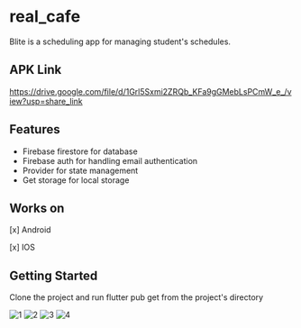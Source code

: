 # real_cafe

Blite is a scheduling app for managing student's schedules.

## APK Link
https://drive.google.com/file/d/1Grl5Sxmi2ZRQb_KFa9gGMebLsPCmW_e_/view?usp=share_link


## Features

- Firebase firestore for database
- Firebase auth for handling email authentication
- Provider for state management
- Get storage for local storage

## Works on

[x] Android

[x] IOS


## Getting Started

Clone the project and run flutter pub get from the project's directory

![1](https://user-images.githubusercontent.com/81261912/226650946-eecfa3c5-4ab6-439c-8a34-a6ce74747888.png)
![2](https://user-images.githubusercontent.com/81261912/226650974-4cd8f2a6-3498-4845-b9cd-d3a19ec71f0f.png)
![3](https://user-images.githubusercontent.com/81261912/226650989-67637039-2dd6-44bf-a18b-74aeb62409de.png)
![4](https://user-images.githubusercontent.com/81261912/226650998-27070459-129f-44ab-a7c4-27886cf7646f.png)
